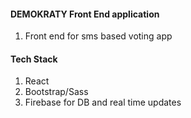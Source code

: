 #### DEMOKRATY Front End application

1. Front end for sms based voting app

#### Tech Stack

1. React
2. Bootstrap/Sass
3. Firebase for DB and real time updates

